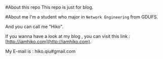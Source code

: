 #About this repo
This repo is just for blog.

#About me 
I'm a student who major in `Network Engineering` from GDUFS.

And you can call me "Hiko".

If you wanna have a look at my blog , you can visit this link : [http://iamhiko.com](http://iamhiko.com).

My E-mail is : hiko.qiu#gmail.com
